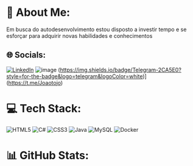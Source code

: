# 💫 About Me:
Em busca do autodesenvolvimento estou disposto a investir tempo e se esforçar para adquirir novas habilidades e conhecimentos


## 🌐 Socials:
[![LinkedIn](https://img.shields.io/badge/LinkedIn-%230077B5.svg?logo=linkedin&logoColor=white)](https://www.linkedin.com/in/jo%C3%A3o-victor-aparecido-jesus-de-oliveira-5b1400208/)
![image](https://github.com/Joaovictoraparecido/JoaoVictoraparecido/assets/115484907/63c0077c-fa0c-4272-a592-baebc0a6c734)
(https://img.shields.io/badge/Telegram-2CA5E0?style=for-the-badge&logo=telegram&logoColor=white)](https://t.me/Joaotojo)


# 💻 Tech Stack:
![HTML5](https://img.shields.io/badge/html5-%23E34F26.svg?style=for-the-badge&logo=html5&logoColor=white) ![C#](https://img.shields.io/badge/c%23-%23239120.svg?style=for-the-badge&logo=c-sharp&logoColor=white) ![CSS3](https://img.shields.io/badge/css3-%231572B6.svg?style=for-the-badge&logo=css3&logoColor=white) ![Java](https://img.shields.io/badge/java-%23ED8B00.svg?style=for-the-badge&logo=openjdk&logoColor=white) ![MySQL](https://img.shields.io/badge/mysql-%2300000f.svg?style=for-the-badge&logo=mysql&logoColor=white) ![Docker](https://img.shields.io/badge/docker-%230db7ed.svg?style=for-the-badge&logo=docker&logoColor=white)
# 📊 GitHub Stats:





